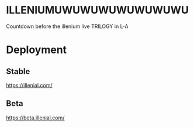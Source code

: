 # ILLENIUMUWUWUWUWUWUWUWU

Countdown before the illenium live TRILOGY in L-A

# Deployment

## Stable
https://illenial.com/
## Beta
https://beta.illenial.com/
